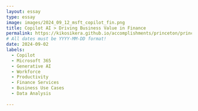 ```yaml
---
layout: essay
type: essay
image: images/2024_09_12_msft_copilot_fin.png
title: Copilot AI > Driving Business Value in Finance
permalink: https://kikosikera.github.io/accomplishments/princeton/princeton_ATM/
# All dates must be YYYY-MM-DD format!
date: 2024-09-02
labels:
  - Copilot
  - Microsoft 365
  - Generative AI
  - Workforce
  - Productivity
  - Finance Services
  - Business Use Cases
  - Data Analysis
  
---
```

